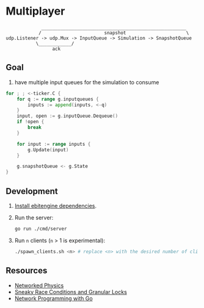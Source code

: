 # Multiplayer

```
             _____________________________________________________
            /                       snapshot                      \
udp.Listener -> udp.Mux -> InputQueue -> Simulation -> SnapshotQueue
           \____________/
                 ack
```

## Goal

1. have multiple input queues for the simulation to consume

```go
for ; ; <-ticker.C {
	for q := range g.inputqueues {
		inputs := append(inputs, <-q)
	}
	input, open := g.inputQueue.Dequeue()
	if !open {
		break
	}

	for input := range inputs {
		g.Update(input)
	}

	g.snapshotQueue <- g.State
}
```

## Development

1. [Install ebitengine dependencies][ebitengine_install].

2. Run the server:

   ```bash
   go run ./cmd/server
   ```

3. Run `n` clients (`n` > 1 is experimental):

   ```bash
   ./spawn_clients.sh <n> # replace <n> with the desired number of clients
   ```

[ebitengine_install]: https://ebitengine.org/en/documents/install

## Resources

- [Networked Physics](https://gafferongames.com/categories/networked-physics)
- [Sneaky Race Conditions and Granular Locks](https://blogtitle.github.io/sneaky-race-conditions-and-granular-locks)
- [Network Programming with Go](https://www.amazon.com/Network-Programming-Go-Adam-Woodbeck/dp/1718500882)
